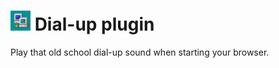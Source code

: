 # ![](img/dial-up32.png) Dial-up plugin

Play that old school dial-up sound when starting your browser.
